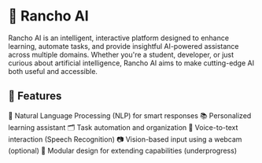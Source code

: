 # 🤖 Rancho AI

Rancho AI is an intelligent, interactive platform designed to enhance learning, automate tasks, and provide insightful AI-powered assistance across multiple domains. Whether you're a student, developer, or just curious about artificial intelligence, Rancho AI aims to make cutting-edge AI both useful and accessible.

## 🚀 Features

🧠 Natural Language Processing (NLP) for smart responses
📚 Personalized learning assistant
🗂️ Task automation and organization
🎤 Voice-to-text interaction (Speech Recognition)
📷 Vision-based input using a webcam (optional)
🧩 Modular design for extending capabilities
(underprogress)
